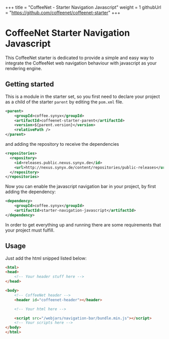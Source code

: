 +++
title = "CoffeeNet - Starter Navigation Javascript"
weight = 1
githubUrl = "https://github.com/coffeenet/coffeenet-starter"
+++

# CoffeeNet Starter Navigation Javascript

This CoffeeNet starter is dedicated to provide a simple and easy way to
integrate the CoffeeNet web navigation behaviour with javascript as your rendering engine.

## Getting started

This is a module in the starter set, so you first need to declare your project
as a child of the starter `parent` by editing the `pom.xml` file.

```xml
<parent>
    <groupId>coffee.synyx</groupId>
    <artifactId>coffeenet-starter-parent</artifactId>
    <version>${parent.version}</version>
    <relativePath />
</parent>
```

and adding the repository to receive the dependencies

```xml
<repositories>
  <repository>
    <id>releases.public.nexus.synyx.de</id>
    <url>http://nexus.synyx.de/content/repositories/public-releases</url>
  </repository>
</repositories>
```

Now you can enable the javascript navigation bar in your project, by first adding the
dependency:

```xml
<dependency>
    <groupId>coffee.synyx</groupId>
    <artifactId>starter-navigation-javascript</artifactId>
</dependency>
```

In order to get everything up and running there are some requirements that
your project must fulfill.


## Usage

Just add the html snipped listed below:

```html
<html>
<head>
    <!-- Your header stuff here -->
</head>

<body>
    <!-- CoffeeNet header -->
    <header id="coffeenet-header"></header>

    <!-- Your html here -->

    <script src="/webjars/navigation-bar/bundle.min.js"></script>
    <!-- Your scripts here -->
</body>
</html>
```